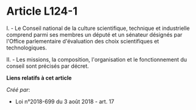 # Article L124-1

I. - Le Conseil national de la culture scientifique, technique et industrielle comprend parmi ses membres un député et un
sénateur désignés par l'Office parlementaire d'évaluation des choix scientifiques et technologiques.

II. - Les missions, la composition, l'organisation et le fonctionnement du conseil sont précisés par décret.

**Liens relatifs à cet article**

_Créé par_:

  - Loi n°2018-699 du 3 août 2018 - art. 17

